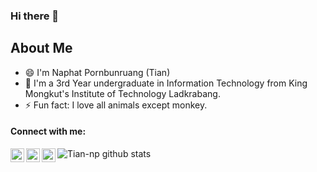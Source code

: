 ### Hi there 👋

## About Me
- 😄 I'm Naphat Pornbunruang (Tian)
- 🔭 I'm a 3rd Year undergraduate in Information Technology from King Mongkut's Institute of Technology Ladkrabang.
- ⚡ Fun fact: I love all animals except monkey.

#### Connect with me:
[<img align="left" alt="Tian-np | Facebook" width="22px" src="https://cdn.jsdelivr.net/npm/simple-icons@v3/icons/facebook.svg" />][facebook]
[<img align="left" alt="Tian-np | LinkedIn" width="22px" src="https://cdn.jsdelivr.net/npm/simple-icons@v3/icons/linkedin.svg" />][linkedin]
[<img align="left" alt="Tian-np | Instagram" width="22px" src="https://cdn.jsdelivr.net/npm/simple-icons@v3/icons/instagram.svg" />][instagram]

![Tian-np github stats](https://github-readme-stats.vercel.app/api?username=Tian-np)

[facebook]: https://www.facebook.com/TiannyCandle/
[linkedin]: https://www.linkedin.com/in/%E0%B8%93%E0%B8%A0%E0%B8%B1%E0%B8%97%E0%B8%A3-%E0%B8%9E%E0%B8%A3%E0%B8%9A%E0%B8%B8%E0%B8%8D%E0%B9%80%E0%B8%A3%E0%B8%B7%E0%B8%AD%E0%B8%87-76013b170/
[instagram]: https://instagram.com/tianny_np/


